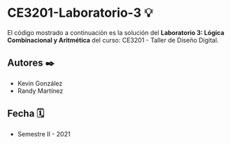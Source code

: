 # CE3201-Laboratorio-3 💡
 El código mostrado a continuación es la solución del **Laboratorio 3: Lógica Combinacional y Aritmética** del curso: CE3201 - Taller de Diseño Digital. 

## Autores ✒️

- Kevin González
- Randy Martínez

## Fecha 🗓

- Semestre II - 2021
